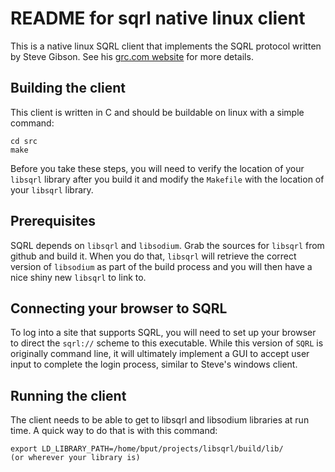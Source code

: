 # README for sqrl native linux client

This is a native linux SQRL client that implements the SQRL protocol written by Steve Gibson.
See his [grc.com website](https://www.grc.com/sqrl/sqrl.htm) for more details.

## Building the client

This client is written in C and should be buildable on linux with a simple command:

    cd src
    make

Before you take these steps, you will need to verify the location of your `libsqrl` library after you build it and modify the `Makefile` with the location of your `libsqrl` library.

## Prerequisites

SQRL depends on `libsqrl` and `libsodium`.
Grab the sources for `libsqrl` from github and build it.
When you do that, `libsqrl` will retrieve the correct version of `libsodium` as part of the build process and you will then have a nice shiny new `libsqrl` to link to.

## Connecting your browser to SQRL

To log into a site that supports SQRL, you will need to set up your browser to direct the `sqrl://` scheme to this executable.
While this version of `SQRL` is originally command line, it will ultimately implement a GUI to accept user input to complete the login process, similar to Steve's windows client.

## Running the client

The client needs to be able to get to libsqrl and libsodium libraries at run time.
A quick way to do that is with this command:

    export LD_LIBRARY_PATH=/home/bput/projects/libsqrl/build/lib/
    (or wherever your library is)

